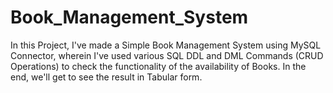 # Book_Management_System
In this Project, I've made a Simple Book Management System using MySQL Connector, wherein I've used various SQL DDL and DML Commands (CRUD Operations) to check the functionality of the availability of Books. In the end, we'll get to see the result in Tabular form.
